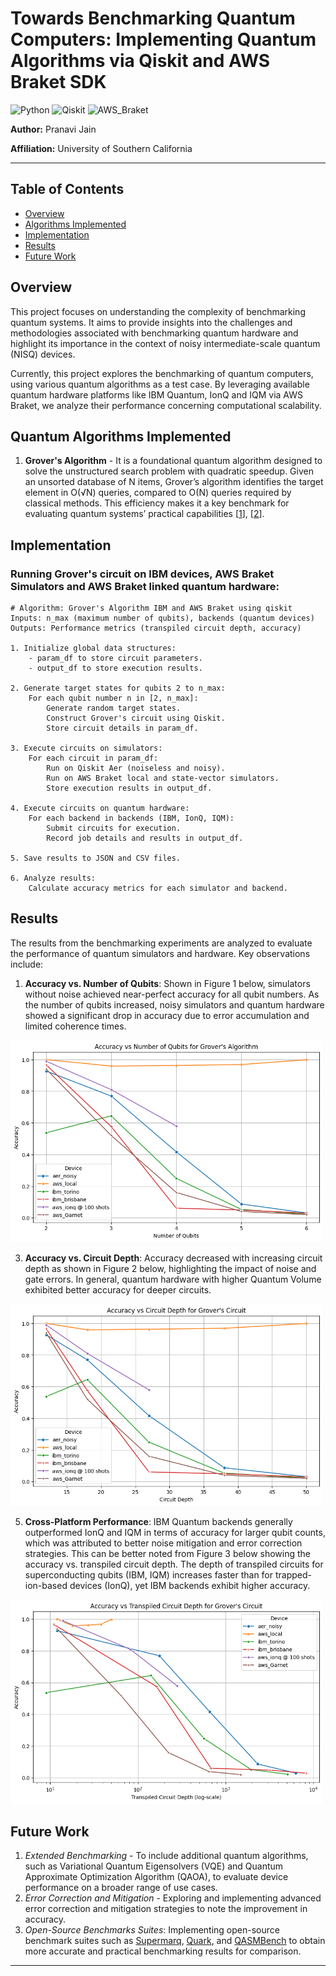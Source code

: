 # Towards Benchmarking Quantum Computers: Implementing Quantum Algorithms via Qiskit and AWS Braket SDK
![Python](https://img.shields.io/badge/Python-3.12%2B-blue)
![Qiskit](https://img.shields.io/badge/Qiskit-1.3.0-red)
![AWS_Braket](https://img.shields.io/badge/AWS_Braket-1.88.3-red)

**Author:** Pranavi Jain

**Affiliation:** University of Southern California

---

## Table of Contents

- [Overview](#overview)
- [Algorithms Implemented](#quantum-algorithms-implemented)
- [Implementation](#implementation)
- [Results](#results)
- [Future Work](#future-work)

## Overview
This project focuses on understanding the
complexity of benchmarking quantum systems. It aims to provide insights into the challenges and methodologies associated with benchmarking quantum hardware and highlight its importance in the context of noisy intermediate-scale quantum (NISQ) devices.

Currently, this project explores the benchmarking of quantum computers, using various quantum algorithms as a test case. By leveraging available quantum hardware platforms like IBM Quantum, IonQ and IQM via AWS Braket, we analyze their performance concerning computational scalability. 

## Quantum Algorithms Implemented
1.  **Grover's Algorithm** - It is a foundational quantum algorithm designed to solve the unstructured search problem with quadratic speedup. Given an unsorted database of N items, Grover’s algorithm identifies the target element in O(√N) queries, compared to O(N) queries required by classical methods. This efficiency makes it a key benchmark for evaluating quantum systems’ practical capabilities [[1](https://dl.acm.org/doi/pdf/10.1145/237814.237866)], [[2](https://www.cambridge.org/highereducation/books/quantum-computation-and-quantum-information/01E10196D0A682A6AEFFEA52D53BE9AE?utm_campaign=shareaholic&utm_medium=copy_link&utm_source=bookmark)].


## Implementation
### Running Grover's circuit on IBM devices, AWS Braket Simulators and AWS Braket linked quantum hardware:
```
# Algorithm: Grover's Algorithm IBM and AWS Braket using qiskit
Inputs: n_max (maximum number of qubits), backends (quantum devices)
Outputs: Performance metrics (transpiled circuit depth, accuracy)

1. Initialize global data structures:
    - param_df to store circuit parameters.
    - output_df to store execution results.

2. Generate target states for qubits 2 to n_max:
    For each qubit number n in [2, n_max]:
        Generate random target states.
        Construct Grover's circuit using Qiskit.
        Store circuit details in param_df.

3. Execute circuits on simulators:
    For each circuit in param_df:
        Run on Qiskit Aer (noiseless and noisy).
        Run on AWS Braket local and state-vector simulators.
        Store execution results in output_df.

4. Execute circuits on quantum hardware:
    For each backend in backends (IBM, IonQ, IQM):
        Submit circuits for execution.
        Record job details and results in output_df.

5. Save results to JSON and CSV files.

6. Analyze results:
    Calculate accuracy metrics for each simulator and backend.
```

## Results
The results from the benchmarking experiments are analyzed to evaluate the performance of quantum simulators and hardware. Key observations include:

1. **Accuracy vs. Number of Qubits**: Shown in Figure 1 below, simulators without noise achieved near-perfect accuracy for all qubit numbers. As the number of qubits increased, noisy simulators and quantum hardware showed a significant drop in accuracy due to error accumulation and limited coherence times.
<img src="/img/accuracy%20vs%20num_qubits.png" alt="Figure 1" width="500"/>

3. **Accuracy vs. Circuit Depth**: Accuracy decreased with increasing circuit depth as shown in Figure 2 below, highlighting the impact of noise and gate errors. In general, quantum hardware with higher Quantum Volume exhibited better accuracy for deeper circuits.
<img src="/img/accuracy%20vs%20circuit_depth.png" alt="Figure 1" width="500"/>

5. **Cross-Platform Performance**: IBM Quantum backends generally outperformed IonQ and IQM in terms of accuracy for larger qubit counts, which was attributed to better noise mitigation and error correction strategies. This can be better noted from Figure 3 below showing the accuracy vs. transpiled circuit depth. The depth of transpiled circuits for superconducting qubits (IBM, IQM) increases faster than for trapped-ion-based devices (IonQ), yet IBM backends exhibit higher accuracy.
<img src="/img/accuracy%20vs%20trans_circuit_depth%20-%20all.png" alt="Figure 1" width="500"/>


## Future Work
1. *Extended Benchmarking* - To include additional quantum algorithms, such as Variational Quantum Eigensolvers (VQE) and Quantum Approximate Optimization Algorithm (QAOA), to evaluate device performance on a broader range of use cases.
2. *Error Correction and Mitigation* - Exploring and implementing advanced error correction and mitigation strategies to note the improvement in accuracy.
3. *Open-Source Benchmarks Suites*: Implementing open-source benchmark suites such as [Supermarq](https://github.com/Infleqtion/client-superstaq/tree/main/supermarq-benchmarks), [Quark](https://github.com/QUARK-framework/QUARK), and [QASMBench](https://github.com/pnnl/QASMBench) to obtain more accurate and practical benchmarking results for comparison.

---
